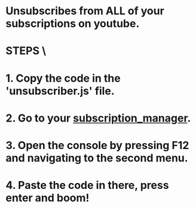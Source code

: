 # Unsubscribes from ALL of your subscriptions on youtube.

# STEPS \
# 1. Copy the code in the 'unsubscriber.js' file.
# 2. Go to your [subscription_manager](https://www.youtube.com/subscription_manager).
# 3. Open the console by pressing F12 and navigating to the second menu.
# 4. Paste the code in there, press enter and boom!
